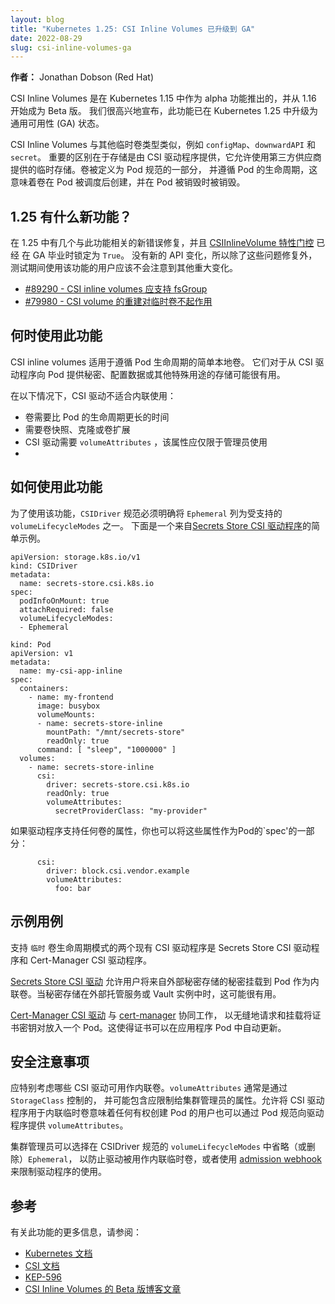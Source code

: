 ```yaml
---
layout: blog
title: "Kubernetes 1.25: CSI Inline Volumes 已升级到 GA"
date: 2022-08-29
slug: csi-inline-volumes-ga
---
```


<!--
layout: blog
title: "Kubernetes 1.25: CSI Inline Volumes have graduated to GA"
date: 2022-08-29
slug: csi-inline-volumes-ga
-->

<!--
**Author:** Jonathan Dobson (Red Hat)
-->
**作者：** Jonathan Dobson (Red Hat)

<!--
CSI Inline Volumes were introduced as an alpha feature in Kubernetes 1.15 and have been beta since 1.16. We are happy to announce that this feature has graduated to General Availability (GA) status in Kubernetes 1.25.
-->
CSI Inline Volumes 是在 Kubernetes 1.15 中作为 alpha 功能推出的，并从 1.16 开始成为 Beta 版。
我们很高兴地宣布，此功能已在 Kubernetes 1.25 中升级为通用可用性 (GA) 状态。


<!--
CSI Inline Volumes are similar to other ephemeral volume types, such as `configMap`, `downwardAPI` and `secret`. The important difference is that the storage is provided by a CSI driver, which allows the use of ephemeral storage provided by third-party vendors. The volume is defined as part of the pod spec and follows the lifecycle of the pod, meaning the volume is created once the pod is scheduled and destroyed when the pod is destroyed.
-->
CSI Inline Volumes 与其他临时卷类型类似，例如 `configMap`、`downwardAPI` 和 `secret`。 
重要的区别在于存储是由 CSI 驱动程序提供，它允许使用第三方供应商提供的临时存储。卷被定义为 Pod 规范的一部分，
并遵循 Pod 的生命周期，这意味着卷在 Pod 被调度后创建，并在 Pod 被销毁时被销毁。

<!--
## What's new in 1.25?

There are a couple of new bug fixes related to this feature in 1.25, and the [CSIInlineVolume feature gate](https://kubernetes.io/docs/reference/command-line-tools-reference/feature-gates/) has been locked to `True` with the graduation to GA. There are no new API changes, so users of this feature during beta should not notice any significant changes aside from these bug fixes.
-->
## 1.25 有什么新功能？

在 1.25 中有几个与此功能相关的新错误修复，并且 [CSIInlineVolume 特性门控](https://kubernetes.io/docs/reference/command-line-tools-reference/feature-gates/) 
已经 在 GA 毕业时锁定为 `True`。 没有新的 API 变化，所以除了这些问题修复外，测试期间使用该功能的用户应该不会注意到其他重大变化。

<!--
- [#89290 - CSI inline volumes should support fsGroup](https://github.com/kubernetes/kubernetes/issues/89290)
- [#79980 - CSI volume reconstruction does not work for ephemeral volumes](https://github.com/kubernetes/kubernetes/issues/79980)
-->
- [#89290 - CSI inline volumes 应支持 fsGroup](https://github.com/kubernetes/kubernetes/issues/89290)
- [#79980 - CSI volume 的重建对临时卷不起作用](https://github.com/kubernetes/kubernetes/issues/79980)

<!--
## When to use this feature

CSI inline volumes are meant for simple local volumes that should follow the lifecycle of the pod. They may be useful for providing secrets, configuration data, or other special-purpose storage to the pod from a CSI driver.
-->
## 何时使用此功能

CSI inline volumes 适用于遵循 Pod 生命周期的简单本地卷。
它们对于从 CSI 驱动程序向 Pod 提供秘密、配置数据或其他特殊用途的存储可能很有用。

<!--
A CSI driver is not suitable for inline use when:
- The volume needs to persist longer than the lifecycle of a pod
- Volume snapshots, cloning, or volume expansion are required
- The CSI driver requires `volumeAttributes` that should be restricted to an administrator
-->
在以下情况下，CSI 驱动不适合内联使用：
- 卷需要比 Pod 的生命周期更长的时间
- 需要卷快照、克隆或卷扩展
- CSI 驱动需要 `volumeAttributes` ，该属性应仅限于管理员使用
- 
<!--
## How to use this feature

In order to use this feature, the `CSIDriver` spec must explicitly list `Ephemeral` as one of the supported `volumeLifecycleModes`. Here is a simple example from the [Secrets Store CSI Driver](https://github.com/kubernetes-sigs/secrets-store-csi-driver).
-->
## 如何使用此功能

为了使用该功能，`CSIDriver` 规范必须明确将 `Ephemeral` 列为受支持的 `volumeLifecycleModes` 之一。
下面是一个来自[Secrets Store CSI 驱动程序](https://github.com/kubernetes-sigs/secrets-store-csi-driver)的简单示例。

```
apiVersion: storage.k8s.io/v1
kind: CSIDriver
metadata:
  name: secrets-store.csi.k8s.io
spec:
  podInfoOnMount: true
  attachRequired: false
  volumeLifecycleModes:
  - Ephemeral
```

<!--
Any pod spec may then reference that CSI driver to create an inline volume, as in this example.
-->

```
kind: Pod
apiVersion: v1
metadata:
  name: my-csi-app-inline
spec:
  containers:
    - name: my-frontend
      image: busybox
      volumeMounts:
      - name: secrets-store-inline
        mountPath: "/mnt/secrets-store"
        readOnly: true
      command: [ "sleep", "1000000" ]
  volumes:
    - name: secrets-store-inline
      csi:
        driver: secrets-store.csi.k8s.io
        readOnly: true
        volumeAttributes:
          secretProviderClass: "my-provider"
```

<!--
If the driver supports any volume attributes, you can provide these as part of the `spec` for the Pod as well:
-->
如果驱动程序支持任何卷的属性，你也可以将这些属性作为Pod的`spec'的一部分：

```
      csi:
        driver: block.csi.vendor.example
        volumeAttributes:
          foo: bar
```

<!--
## Example Use Cases

Two existing CSI drivers that support the `Ephemeral` volume lifecycle mode are the Secrets Store CSI Driver and the Cert-Manager CSI Driver.
-->
## 示例用例

支持 `临时` 卷生命周期模式的两个现有 CSI 驱动程序是 Secrets Store CSI 驱动程序和 Cert-Manager CSI 驱动程序。

<!--
The [Secrets Store CSI Driver](https://github.com/kubernetes-sigs/secrets-store-csi-driver) allows users to mount secrets from external secret stores into a pod as an inline volume. This can be useful when the secrets are stored in an external managed service or Vault instance.
-->
[Secrets Store CSI 驱动](https://github.com/kubernetes-sigs/secrets-store-csi-driver)
允许用户将来自外部秘密存储的秘密挂载到 Pod 作为内联卷。当秘密存储在外部托管服务或 Vault 实例中时，这可能很有用。

<!--
The [Cert-Manager CSI Driver](https://github.com/cert-manager/csi-driver) works along with [cert-manager](https://cert-manager.io/) to seamlessly request and mount certificate key pairs into a pod. This allows the certificates to be renewed and updated in the application pod automatically.
-->
[Cert-Manager CSI 驱动](https://github.com/cert-manager/csi-driver) 与 [cert-manager](https://cert-manager.io/) 协同工作，
以无缝地请求和挂载将证书密钥对放入一个 Pod。这使得证书可以在应用程序 Pod 中自动更新。

<!--
## Security Considerations

Special consideration should be given to which CSI drivers may be used as inline volumes. `volumeAttributes` are typically controlled through the `StorageClass`, and may contain attributes that should remain restricted to the cluster administrator. Allowing a CSI driver to be used for inline ephmeral volumes means that any user with permission to create pods may also provide `volumeAttributes` to the driver through a pod spec.
-->
## 安全注意事项

应特别考虑哪些 CSI 驱动可用作内联卷。`volumeAttributes` 通常是通过 `StorageClass` 控制的，
并可能包含应限制给集群管理员的属性。允许将 CSI 驱动程序用于内联临时卷意味着任何有权创建 Pod 的用户也可以通过 Pod 规范向驱动程序提供 `volumeAttributes`。


<!--
Cluster administrators may choose to omit (or remove) `Ephemeral` from `volumeLifecycleModes` in the CSIDriver spec to prevent the driver from being used as an inline ephemeral volume, or use an [admission webhook](/docs/reference/access-authn-authz/extensible-admission-controllers/) to restrict how the driver is used.
-->
集群管理员可以选择在 CSIDriver 规范的 `volumeLifecycleModes` 中省略（或删除）`Ephemeral`，
以防止驱动被用作内联临时卷，或者使用 [admission webhook](/docs/reference/access-authn-authz/extensible-admission-controllers/)
来限制驱动程序的使用。

<!--
## References

For more information on this feature, see:
-->
## 参考

有关此功能的更多信息，请参阅：

<!--
- [Kubernetes documentation](https://kubernetes.io/docs/concepts/storage/ephemeral-volumes/#csi-ephemeral-volumes)
- [CSI documentation](https://kubernetes-csi.github.io/docs/ephemeral-local-volumes.html)
- [KEP-596](https://github.com/kubernetes/enhancements/blob/master/keps/sig-storage/596-csi-inline-volumes/README.md)
- [Beta blog post for CSI Inline Volumes](https://kubernetes.io/blog/2020/01/21/csi-ephemeral-inline-volumes/)
-->
- [Kubernetes 文档](https://kubernetes.io/docs/concepts/storage/ephemeral-volumes/#csi-ephemeral-volumes)
- [CSI 文档](https://kubernetes-csi.github.io/docs/ephemeral-local-volumes.html)
- [KEP-596](https://github.com/kubernetes/enhancements/blob/master/keps/sig-storage/596-csi-inline-volumes/README.md)
- [CSI Inline Volumes 的 Beta 版博客文章](https://kubernetes.io/blog/2020/01/21/csi-ephemeral-inline-volumes/)
